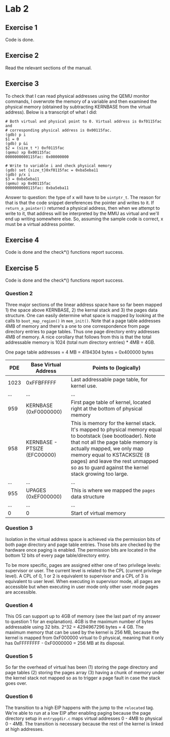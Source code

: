 # Lab 2

## Exercise 1

Code is done.

## Exercise 2

Read the relevant sections of the manual.

## Exercise 3

To check that I can read physical addresses using the QEMU monitor commands,
I overwrote the memory of a variable and then examined the physical memory
(obtained by subtracting KERNBASE from the virtual address). Below is a
transcript of what I did:

```
# Both virtual and physical point to 0. Virtual address is 0xf0115fac and
# corresponding physical address is 0x00115fac.
(gdb) p i
$1 = 0
(gdb) p &i
$2 = (size_t *) 0xf0115fac
(qemu) xp 0x00115fac
0000000000115fac: 0x00000000

# Write to variable i and check physical memory
(gdb) set {size_t}0xf0115fac = 0xba5eba11
(gdb) p/x i
$3 = 0xba5eba11
(qemu) xp 0x00115fac
0000000000115fac: 0xba5eba11
```

Answer to question: the type of x will have to be `uintptr_t`. The reason for
that is that the code snippet dereferences the pointer and writes to it. If
`return_a_pointer()` returned a physical address, then when we attempt to write
to it, that address will be interpreted by the MMU as virtual and we'll end up
writing somewhere else. So, assuming the sample code is correct, x must be a
virtual address pointer.

## Exercise 4

Code is done and the check*() functions report success.

## Exercise 5

Code is done and the check*() functions report success.

### Question 2

Three major sections of the linear address space have so far been mapped 1)
the space above KERNBASE, 2) the kernal stack and 3) the pages data structure.
One can easily determine what space is mapped by looking at the calls to
`boot_map_region()` in `mem_init()`. Note that a page table addresses 4MB of
memory and there's a one to one correspondence from page directory entries
to page tables. Thus one page directory entry addresses 4MB of memory.
A nice corollary that follows from this is that the total addressable memory
is 1024 (total num directory entries) * 4MB = 4GB.

One page table addresses = 4 MB = 4194304 bytes = 0x400000 bytes


| PDE | Base Virtual Address | Points to (logically) |
|-----|----------------------|-----------------------|
|1023| 0xFFBFFFFF | Last addressable page table, for kernel use. |
| ... | ... | ... |
| 959 | KERNBASE (0xF0000000) | First page table of kernel, located right at the bottom of physical memory |
| 958 | KERNBASE - PTSIZE (EFC00000) | This is memory for the kernel stack. It's mapped to physical memory equal to bootstack (see bootloader). Note that not all the page table memory is actually mapped, we only map memory equal to KSTACKSIZE (8 pages) and leave the rest unmapped so as to guard against the kernel stack growing too large. |
| ... | ... | ... |
| 955 | UPAGES (0xEF000000) | This is where we mapped the `pages` data structure |
| ... | ... | ... |
| 0 | 0 | Start of virtual memory |

### Question 3

Isolation in the virtual address space is achieved via the permission bits
of both page directory and page table entries. Those bits are checked by the
hardware once paging is enabled. The permission bits are located in the bottom
12 bits of every page table/directory entry.

To be more specific, pages are assigned either one of two privilege levels:
supervisor or user. The current level is related to the CPL (current privilege
level). A CPL of 0, 1 or 2 is equivalent to supervisor and a CPL of 3 is
equivalent to user level. When executing in supervisor mode, all pages are
accessible but when executing in user mode only other user mode pages are
accessible.

### Question 4

This OS can support up to 4GB of memory (see the last part of my answer to
question 1 for an explanation). 4GB is the maximum number of bytes
addressable using 32 bits. 2^32 = 4294967296 bytes = 4 GB. The maximum memory
that can be used by the kernel is 256 MB, because the kernel is mapped from
0xF000000 virtual to 0 physical, meaning that it only has
0xFFFFFFFF - 0xF0000000 = 256 MB at its disposal.

### Question 5

So far the overhead of virtual has been (1) storing the page directory and page
tables (2) storing the pages array (3) having a chunk of memory under the
kernel stack not mapped so as to trigger a page fault in case the stack goes
over.

### Question 6

The transition to a high EIP happens with the jump to the `relocated` tag.
We're able to run at a low EIP after enabling paging because the page directory
setup in `entrypgdir.c` maps virtual addresses 0 - 4MB to physical 0 - 4MB. The
transition is necessary because the rest of the kernel is linked at high
addresses.
